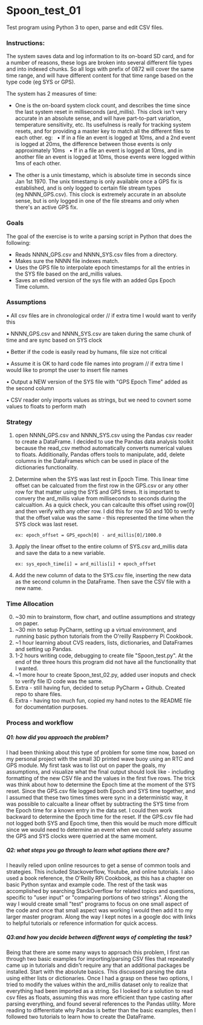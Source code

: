 # Spoon_test_01
Test program using Python 3 to open, parse and edit CSV files.

### Instructions:

The system saves data and log information to its on-board SD card, and for a number of reasons, these logs are broken into several different file types and into indexed chunks. So all logs with prefix of 0872 will cover the same time range, and will have different content for that time range based on the type code (eg SYS or GPS).

The system has 2 measures of time: 
- One is the on-board system clock count, and describes the time since the last system reset in milliseconds (ard_millis). This clock isn't very accurate in an absolute sense, and will have part-to-part variation, temperature sensitivity, etc. Its usefulness is really for tracking system resets, and for providing a master key to match all the different files to each other. eg:
  
• If in a file an event is logged at 10ms, and a 2nd event is logged at 20ms, the difference between those events is only approximately 10ms
  
• If in a file an event is logged at 10ms, and in another file an event is logged at 10ms, those events were logged within 1ms of each other.

- The other is a unix timestamp, which is absolute time in seconds since Jan 1st 1970. The unix timestamp is only available once a GPS fix is established, and is only logged to certain file stream types (eg NNNN_GPS.csv). This clock is extremely accurate in an absolute sense, but is only logged in one of the file streams and only when there's an active GPS fix.

### Goals
The goal of the exercise is to write a parsing script in Python that does the following:
- Reads NNNN_GPS.csv and NNNN_SYS.csv files from a directory.
- Makes sure the NNNN file indexes match.
- Uses the GPS file to interpolate epoch timestamps for all the entries in the SYS file based on the ard_millis values.
- Saves an edited version of the sys file with an added Gps Epoch Time column.

### Assumptions
• All csv files are in chronological order // if extra time I would want to verify this

• NNNN_GPS.csv and NNNN_SYS.csv are taken during the same chunk of time and are sync based on SYS clock

• Better if the code is easily read by humans, file size not critical

• Assume it is OK to hard code file names into program // if extra time I would like to prompt the user to insert file names

• Output a NEW version of the SYS file with "GPS Epoch Time" added as the second column

• CSV reader only imports values as strings, but we need to covnert some values to floats to perform math

 
### Strategy

1. open NNNN_GPS.csv and NNNN_SYS.csv using the Pandas csv reader to create a DataFrame. I decided to use the Pandas data analysis toolkit because the read_csv method automatically converts numerical values to floats. Additionally, Pandas offers tools to manipulate, add, delete columns in the DataFrames which can be used in place of the dictionaries functionality.

2. Determine when the SYS was last rest in Epoch Time. This linear time offset can be calcuated from the first row in the GPS.csv or any other row for that matter using the SYS and GPS times. It is important to convery the ard_millis value from milliseconds to seconds during the calcualtion. As a quick check, you can calcaulte this offset using row[0]  and then verify with any other row. I did this for row 50 and 100 to verify that the offset value was the same - this represented the time when the SYS clock was last reset.

       ex: epoch_offset = GPS_epoch[0] - ard_millis[0]/1000.0  

3. Apply the linear offset to the entire column of SYS.csv ard_millis data and save the data to a new variable.
       
       ex: sys_epoch_time[i] = ard_millis[i] + epoch_offset
       
4. Add the new column of data to the SYS.csv file, inserting the new data as the second column in the DataFrame. Then save the CSV file with a new name.


### Time Allocation

0. ~30 min to brainstorm, flow chart, and outline assumptions and strategy on paper.
1. ~30 min to setup PyCharm, setting up a virtual environment, and running basic python tutorials from the O'reilly Raspberry Pi Cookbook.
2. ~1 hour learning about CVS readers, lists, dictionaries, and DataFrames and setting up Pandas.
3. 1-2 hours writing code, debugging to create file "Spoon_test.py". At the end of the three hours this program did not have all the functionality that I wanted.
4. ~1 more hour to create Spoon_test_02.py, added user inoputs and check to verify file ID code was the same.
5. Extra - still having fun, decided to setup PyCharm + Github. Created repo to share files.
6. Extra - having too much fun, copied my hand notes to the README file for documentation purposes.

### Process and workflow

##### Q1: how did you approach the problem?

   I had been thinking about this type of problem for some time now, based on my personal project with the small 3D printed wave buoy using an RTC and GPS module. My first task was to list out on paper the goals, my assumptions, and visualize what the final output should look like - including formatting of the new CSV file and the values in the first five rows. The trick was think about how to determine the Epoch time at the moment of the SYS reset. Since the GPS.csv file logged both Epoch and SYS time together, and I assumed that these two times times were sync in a deterministic way, it was possible to calcualte a linear offset  by subtracting the SYS time from the Epoch time for a known entry in the data set. I could then work backward to determine the Epoch time for the reset. If the GPS.csv file had not logged both SYS and Epoch time, then this would be much more difficult since we would need to determine an event when we could safety assume the GPS and SYS clocks were querried at the same moment. 

##### Q2: what steps you go through to learn what options there are?

   I heavily relied upon online resources to get a sense of common tools and strategies. This included Stackoverflow, Youtube, and online tutorials. I also used a book reference, the O'Reilly RPi Cookbook, as this has a chapter on basic Python syntax and example code.  The rest of the task was accomplished by searching StackOverflow for related topics and questions, specific to "user input" or "comparing portions of two strings". Along the way I would create small "test" programs to focus on one small aspect of the code and once that small aspect was working I would then add it to my larger master program. Along the way I kept notes in a google doc with links to helpful tutorials or reference information for quick access.  
 
   
##### Q3:and how you decide between different ways of completing the task? 

   Being that there are some many ways to approach this problem, I first ran through two basic examples for importing/parsing CSV files that repeatedly came up in tutorials and didn't require any that an additional packages be installed. Start with the absolute basics. This discussed parsing the data using either lists or dictionaries. Once I had a grasp on these two options, I tried to modify the values within the ard_millis dataset only to realize that everything had been imported as a string. So I looked for a solution to read csv files as floats, assuming this was more efficient than type casting after parsing everything, and found several references to the Pandas utility. More reading to differentiate why Pandas is better than the basic examples, then I followed two tutorials to learn how to create the DataFrame.
